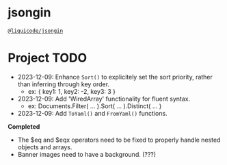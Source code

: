 # jsongin
[`@liquicode/jsongin`](https://github.com/liquicode/jsongin)


# Project TODO

- 2023-12-09: Enhance `Sort()` to explicitely set the sort priority, rather than inferring through key order.
	- ex: { key1: 1, key2: -2, key3: 3 }
- 2023-12-09: Add 'WiredArray' functionality for fluent syntax.
	- ex: Documents.Filter( ... ).Sort( ... ).Distinct( ... )
- 2023-12-09: Add `ToYaml()` and `FromYaml()` functions.

**Completed**

- The $eq and $eqx operators need to be fixed to properly handle nested objects and arrays.
- Banner images need to have a background. (???)

